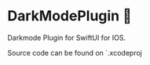 # DarkModePlugin 🔌


Darkmode Plugin for SwiftUI for IOS. 

Source code can be found on `.xcodeproj
